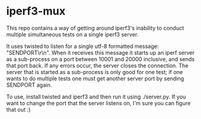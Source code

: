 # iperf3-mux
This repo contains a way of getting around iperf3's inability
to conduct multiple simultaneous tests on a single iperf3 server.

It uses twisted to listen for a single utf-8 formatted message: "SENDPORT\r\n".
When it receives this message it starts up an iperf server as a sub-process
on a port between 10001 and 20000 inclusive, and sends that port back.
If any errors occur, the server closes the connection.
The server that is started as a sub-process is only good for one test;
if one wants to do multiple tests one must get another server port by sending SENDPORT again.

To use, install twisted and iperf3 and then run it using ./server.py.
If you want to change the port that the server listens on, I'm sure you can figure that out :)
